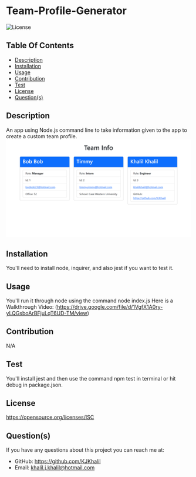 # Team-Profile-Generator

  ![License](https://img.shields.io/badge/License-ISC-red.svg)

  ## Table Of Contents
  * [Description](#description)
  * [Installation](#installation)
  * [Usage](#usage)
  * [Contribution](#contribution)
  * [Test](#test)
  * [License](#license)
  * [Question(s)](#questions)

  ## Description
  An app using Node.js command line to take information given to the app to create a custom team profile.![HTML Sample](./assets/images/HTMLSample.png)

  ## Installation
  You'll need to install node, inquirer, and also jest if you want to test it.

  ## Usage
  You'll run it through node using the command node index.js Here is a Walkthrough Video: (https://drive.google.com/file/d/1VgfX1A0ry-yLQGsboArBFjuLqT6UD-TM/view)

  ## Contribution
  N/A

  ## Test
  You'll install jest and then use the command npm test in terminal or hit debug in package.json.

  ## License
  https://opensource.org/licenses/ISC

  ## Question(s)
  If you have any questions about this project you can reach me at:
  * GitHub: https://github.com/KJKhalil
  * Email: khalil.j.khalil@hotmail.com
